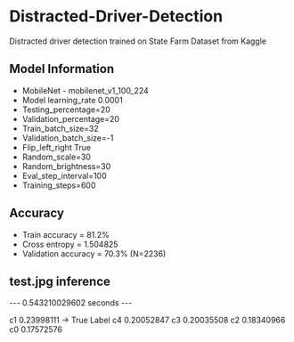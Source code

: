 # Distracted-Driver-Detection

Distracted driver detection trained on State Farm Dataset from Kaggle

## Model Information  
* MobileNet - mobilenet_v1_100_224
* Model learning_rate 0.0001
* Testing_percentage=20
* Validation_percentage=20
* Train_batch_size=32
* Validation_batch_size=-1
* Flip_left_right True
* Random_scale=30
* Random_brightness=30
* Eval_step_interval=100
* Training_steps=600 

## Accuracy
* Train accuracy = 81.2%
* Cross entropy = 1.504825
* Validation accuracy = 70.3% (N=2236)

## test.jpg inference

--- 0.543210029602 seconds ---

c1 0.23998111 -> True Label
c4 0.20052847
c3 0.20035508
c2 0.18340966
c0 0.17572576


 

